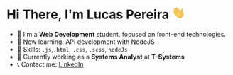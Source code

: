 <h1>Hi There, I'm Lucas Pereira <img  src="https://raw.githubusercontent.com/ABSphreak/ABSphreak/master/gifs/Hi.gif" width="30px"></h1>

- 🙂 I'm a **Web Development** student, focused on front-end technologies.
- 🌱 Now learning: API development with NodeJS
- 💪 Skills: `.js`,`.html`, `.css`, `.scss`, `nodeJs`
- 🏢 Currently working as a **Systems Analyst** at **T-Systems**
- 📞 Contact me: [LinkedIn](https://www.linkedin.com/in/lucaspereira277) 
